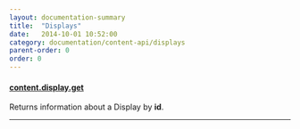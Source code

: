 ```yaml
---
layout: documentation-summary
title:  "Displays"
date:   2014-10-01 10:52:00
category: documentation/content-api/displays
parent-order: 0
order: 0
---
```


#### [content.display.get]({{site.absoluteurl}}documentation/content-api/displays/content.display.get)

Returns information about a Display by **id**.

***
